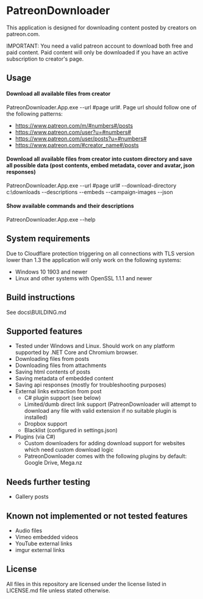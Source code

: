 
# PatreonDownloader
This application is designed for downloading content posted by creators on patreon.com. 

IMPORTANT: You need a valid patreon account to download both free and paid content. Paid content will only be downloaded if you have an active subscription to creator's page.

## Usage
#### Download all available files from creator
PatreonDownloader.App.exe --url #page url#. Page url should follow one of the following patterns:
* https://www.patreon.com/m/#numbers#/posts
* https://www.patreon.com/user?u=#numbers#
* https://www.patreon.com/user/posts?u=#numbers#
* https://www.patreon.com/#creator_name#/posts
#### Download all available files from creator into custom directory and save all possible data (post contents, embed metadata, cover and avatar, json responses)
PatreonDownloader.App.exe --url #page url# --download-directory c:\downloads --descriptions --embeds --campaign-images --json
#### Show available commands and their descriptions
PatreonDownloader.App.exe --help

## System requirements
Due to Cloudflare protection triggering on all connections with TLS version lower than 1.3 the application will only work on the following systems:
* Windows 10 1903 and newer
* Linux and other systems with OpenSSL 1.1.1 and newer

## Build instructions
See docs\BUILDING.md

## Supported features
* Tested under Windows and Linux. Should work on any platform supported by .NET Core and Chromium browser.
* Downloading files from posts
* Downloading files from attachments
* Saving html contents of posts
* Saving metadata of embedded content
* Saving api responses (mostly for troubleshooting purposes)
* External links extraction from post
	* C# plugin support (see below)
	* Limited/dumb direct link support (PatreonDownloader will attempt to download any file with valid extension if no suitable plugin is installed)
	* Dropbox support
	* Blacklist (configured in settings.json)
* Plugins (via C#)
	* Custom downloaders for adding download support for websites which need custom download logic
	* PatreonDownloader comes with the following plugins by default: Google Drive, Mega.nz
	
## Needs further testing
* Gallery posts

## Known not implemented or not tested features 
* Audio files
* Vimeo embedded videos
* YouTube external links
* imgur external links

## License
All files in this repository are licensed under the license listed in LICENSE.md file unless stated otherwise.
